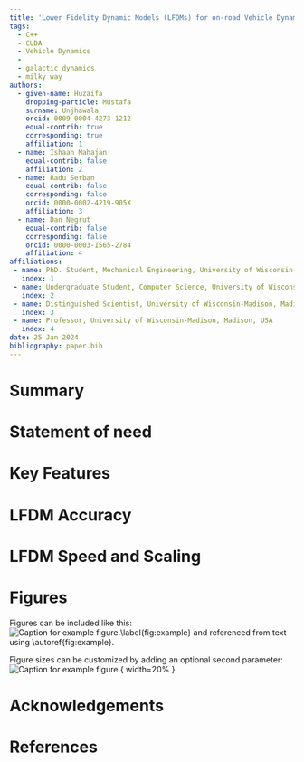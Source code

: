 ```yaml
---
title: 'Lower Fidelity Dynamic Models (LFDMs) for on-road Vehicle Dynamics in Controls and Reinforcement Learning Applications'
tags:
  - C++
  - CUDA
  - Vehicle Dynamics
  - 
  - galactic dynamics
  - milky way
authors:
  - given-name: Huzaifa 
    dropping-particle: Mustafa 
    surname: Unjhawala
    orcid: 0009-0004-4273-1212
    equal-contrib: true
    corresponding: true
    affiliation: 1
  - name: Ishaan Mahajan
    equal-contrib: false 
    affiliation: 2
  - name: Radu Serban
    equal-contrib: false 
    corresponding: false
    orcid: 0000-0002-4219-905X
    affiliation: 3
  - name: Dan Negrut
    equal-contrib: false 
    corresponding: false
    orcid: 0000-0003-1565-2784
    affiliation: 4
affiliations:
 - name: PhD. Student, Mechanical Engineering, University of Wisconsin-Madison, Madison, USA
   index: 1
 - name: Undergraduate Student, Computer Science, University of Wisconsin-Madison, Madison, USA
   index: 2
 - name: Distinguished Scientist, University of Wisconsin-Madison, Madison, USA
   index: 3
 - name: Professor, University of Wisconsin-Madison, Madison, USA
   index: 4
date: 25 Jan 2024
bibliography: paper.bib
---
```


# Summary

# Statement of need

# Key Features

# LFDM Accuracy

# LFDM Speed and Scaling

# Figures

Figures can be included like this:
![Caption for example figure.\label{fig:example}](figure.png)
and referenced from text using \autoref{fig:example}.

Figure sizes can be customized by adding an optional second parameter:
![Caption for example figure.](figure.png){ width=20% }

# Acknowledgements



# References